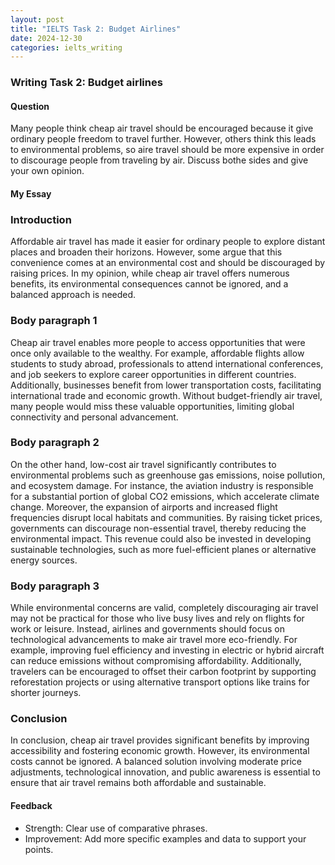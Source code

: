 ```yaml
---
layout: post
title: "IELTS Task 2: Budget Airlines"
date: 2024-12-30
categories: ielts_writing
---
```


### Writing Task 2: Budget airlines

#### Question
Many people think cheap air travel should be encouraged because it give ordinary people freedom to travel further. However, others think this leads to environmental problems, so aire travel should be more expensive in order to discourage people from traveling by air. Discuss bothe sides and give your own opinion.

#### My Essay

### Introduction
Affordable air travel has made it easier for ordinary people to explore distant places and broaden their horizons. However, some argue that this convenience comes at an environmental cost and should be discouraged by raising prices. In my opinion, while cheap air travel offers numerous benefits, its environmental consequences cannot be ignored, and a balanced approach is needed.

### Body paragraph 1
Cheap air travel enables more people to access opportunities that were once only available to the wealthy. For example, affordable flights allow students to study abroad, professionals to attend international conferences, and job seekers to explore career opportunities in different countries. Additionally, businesses benefit from lower transportation costs, facilitating international trade and economic growth. Without budget-friendly air travel, many people would miss these valuable opportunities, limiting global connectivity and personal advancement.

### Body paragraph 2
On the other hand, low-cost air travel significantly contributes to environmental problems such as greenhouse gas emissions, noise pollution, and ecosystem damage. For instance, the aviation industry is responsible for a substantial portion of global CO2 emissions, which accelerate climate change. Moreover, the expansion of airports and increased flight frequencies disrupt local habitats and communities. By raising ticket prices, governments can discourage non-essential travel, thereby reducing the environmental impact. This revenue could also be invested in developing sustainable technologies, such as more fuel-efficient planes or alternative energy sources.


### Body paragraph 3
While environmental concerns are valid, completely discouraging air travel may not be practical for those who live busy lives and rely on flights for work or leisure. Instead, airlines and governments should focus on technological advancements to make air travel more eco-friendly. For example, improving fuel efficiency and investing in electric or hybrid aircraft can reduce emissions without compromising affordability. Additionally, travelers can be encouraged to offset their carbon footprint by supporting reforestation projects or using alternative transport options like trains for shorter journeys.


### Conclusion
In conclusion, cheap air travel provides significant benefits by improving accessibility and fostering economic growth. However, its environmental costs cannot be ignored. A balanced solution involving moderate price adjustments, technological innovation, and public awareness is essential to ensure that air travel remains both affordable and sustainable.





#### Feedback
- Strength: Clear use of comparative phrases.
- Improvement: Add more specific examples and data to support your points.
